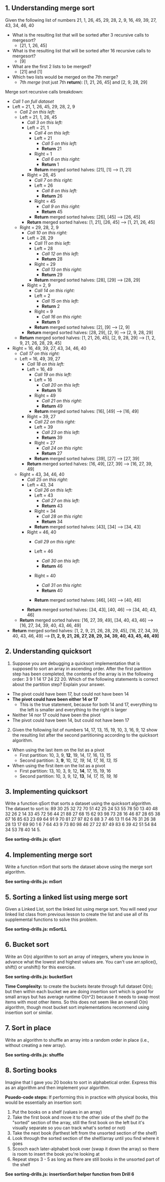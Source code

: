 ## 1. Understanding merge sort
Given the following list of numbers 21, 1, 26, 45, 29, 28, 2, 9, 16, 49, 39, 27, 43, 34, 46, 40 

* What is the resulting list that will be sorted after 3 recursive calls to mergesort?
	* [21, 1, 26, 45]
* What is the resulting list that will be sorted after 16 recursive calls to mergesort?
	* [9]
* What are the first 2 lists to be merged? 
	* [21] and [1]
* Which two lists would be merged on the 7th merge?
	* 7th *merge* (not just 7th **return**): [1, 21, 26, 45] and [2, 9, 28, 29]


Merge sort recursive calls breakdown:

* *Call 1 on full dataset*
* Left = 21, 1, 26, 45, 29, 28, 2, 9 
	* *Call 2 on this left:*
	* Left = 21, 1, 26, 45
		* *Call 3 on this left:*
		* Left = 21, 1
			* *Call 4 on this left:*
			* Left = 21
				* *Call 5 on this left:*
				* **Return** 21
			* Right = 1
				* *Call 6 on this right:*
				* **Return** 1
			* **Return** merged sorted halves: [21], [1] --> [1, 21]
		* Right = 26, 45
			* *Call 7 on this right:*
			* Left = 26
				* *Call 8 on this left:*
				* **Return** 26
			* Right = 45
				* *Call 9 on this right:*
				* **Return** 45
			* **Return** merged sorted halves: [26], [45] --> [26, 45]
		* **Return** merged sorted halves: [1, 21], [26, 45] --> [1, 21, 26, 45]
	* Right = 29, 28, 2, 9
		* *Call 10 on this right:*
		* Left = 28, 29
			* *Call 11 on this left:*
			* Left = 28
				* *Call 12 on this left:*
				* **Return** 28
			* Right = 29
				* *Call 13 on this right:*
				* **Return** 29
			* **Return** merged sorted halves: [28], [29] --> [28, 29]
		* Right = 2, 9
			* *Call 14 on this right:*
			* Left = 2
				* *Call 15 on this left:*
				* **Return** 2
			* Right = 9
				* *Call 16 on this right:*
				* **Return** 9
			* **Return** merged sorted halves: [2], [9] --> [2, 9]
		* **Return** merged sorted halves: [28, 29], [2, 9] --> [2, 9, 28, 29]
	* **Return** merged sorted halves: [1, 21, 26, 45], [2, 9, 28, 29] --> [1, 2, 9, 21, 26, 28, 29, 45]
* Right = 16, 49, 39, 27, 43, 34, 46, 40
	* *Call 17 on this right:*
	* Left = 16, 49, 39, 27
		* *Call 18 on this left:*
		* Left = 16, 49
			* *Call 19 on this left:*
			* Left = 16
				* *Call 20 on this left:*
				* **Return** 16
			* Right = 49
				* *Call 21 on this right:*
				* **Return** 49
			* **Return** merged sorted halves: [16], [49] --> [16, 49]
		* Right = 39, 27
			* *Call 22 on this right:*
			* Left = 39
				* *Call 23 on this left:*
				* **Return** 39
			* Right = 27
				* *Call 24 on this right:*
				* **Return** 27
			* **Return** merged sorted halves: [39], [27] --> [27, 39]
		* **Return** merged sorted halves: [16, 49], [27, 39] --> [16, 27, 39, 49]
	* Right = 43, 34, 46, 40
		* *Call 25 on this right:*
		* Left = 43, 34
			* *Call 26 on this left:*
			* Left = 43
				* *Call 27 on this left:*
				* **Return** 43
			* Right = 34
				* *Call 28 on this right:*
				* **Return** 34
			* **Return** merged sorted halves: [43], [34] --> [34, 43]
		* Right = 46, 40
			* *Call 29 on this right:*
			* Left = 46
				* *Call 30 on this left:*
				* **Return** 46

			* Right = 40
				* *Call 31 on this right:*
				* **Return** 40
			* **Return** merged sorted halves: [46], [40] --> [40, 46]
		* **Return** merged sorted halves: [34, 43], [40, 46] --> [34, 40, 43, 46]
	* **Return** merged sorted halves: [16, 27, 39, 49], [34, 40, 43, 46] --> [16, 27, 34, 39, 40, 43, 46, 49]
* **Return** merged sorted halves: [1, 2, 9, 21, 26, 28, 29, 45], [16, 27, 34, 39, 40, 43, 46, 49] --> **[1, 2, 9, 21, 26, 27, 28, 29, 34, 39, 40, 43, 45, 46, 49]**

## 2. Understanding quicksort

1) Suppose you are debugging a quicksort implementation that is supposed to sort an array in ascending order. After the first partition step has been completed, the contents of the array is in the following order: 3 9 1 14 17 24 22 20. Which of the following statements is correct about the partition step? Explain your answer.

* The pivot could have been 17, but could not have been 14
* **The pivot could have been either 14 or 17**
    * This is the true statement, because for both 14 and 17, everything to the left is smaller and everything to the right is larger
* Neither 14 nor 17 could have been the pivot
* The pivot could have been 14, but could not have been 17

2) Given the following list of numbers 14, 17, 13, 15, 19, 10, 3, 16, 9, 12 show the resulting list after the second partitioning according to the quicksort algorithm.

* When using the last item on the list as a pivot
    * First partition: 10, 3, 9, **12**, 19, 14, 17, 16, 13, 15
    * Second partition: 3, **9**, 10, *12, 19, 14, 17, 16, 13, 15*
* When using the first item on the list as a pivot
    * First partition: 13, 10, 3, 9, 12, **14**, 17, 15, 19, 16
    * Second partition: 10, 3, 9, 12, **13**, *14, 17, 15, 19, 16*

## 3. Implementing quicksort

Write a function qSort that sorts a dataset using the quicksort algorithm. The dataset to sort is: 89 30 25 32 72 70 51 42 25 24 53 55 78 50 13 40 48 32 26 2 14 33 45 72 56 44 21 88 27 68 15 62 93 98 73 28 16 46 87 28 65 38 67 16 85 63 23 69 64 91 9 70 81 27 97 82 6 88 3 7 46 13 11 64 76 31 26 38 28 13 17 69 90 1 6 7 64 43 9 73 80 98 46 27 22 87 49 83 6 39 42 51 54 84 34 53 78 40 14 5.

**See sorting-drills.js: qSort**

## 4. Implementing merge sort

Write a function mSort that sorts the dataset above using the merge sort algorithm.

**See sorting-drills.js: mSort**

## 5. Sorting a linked list using merge sort

Given a Linked List, sort the linked list using merge sort. You will need your linked list class from previous lesson to create the list and use all of its supplemental functions to solve this problem.

**See sorting-drills.js: mSortLL**

## 6. Bucket sort

Write an O(n) algorithm to sort an array of integers, where you know in advance what the lowest and highest values are. You can't use arr.splice(), shift() or unshift() for this exercise.

**See sorting-drills.js: bucketSort**

**Time Complexity:** to create the buckets iterate through full dataset O(n); but then within each bucket we are doing insertion sort which is good for small arrays but has average runtime O(n^2) because it needs to swap most items with most other items. So this does not seem like an overall O(n) algorithm, though most bucket sort implementations recommend using insertion sort or similar.

## 7. Sort in place

Write an algorithm to shuffle an array into a random order in place (i.e., without creating a new array).

**See sorting-drills.js: shuffle**

## 8. Sorting books

Imagine that I gave you 20 books to sort in alphabetical order. Express this as an algorithm and then implement your algorithm.

**Psuedo-code steps:** If performing this in practice with physical books, this would be essentially an insertion sort:
1. Put the books on a shelf (values in an array)
2. Take the first book and move it to the other side of the shelf (to the "sorted" section of the array, still the first book on the left but it's visually separate so you can track what's sorted or not)
3. Take the next book (farthest left from the unsorted section of the shelf)
4. Look through the sorted section of the shelf/array until you find where it goes
5. Scooch each later-alphabet book over (swap it down the array) so there is room to insert the book you're looking at
6. Repeat steps 3 - 5 as long as there are still books in the unsorted part of the shelf

**See sorting-drills.js: insertionSort helper function from Drill 6**